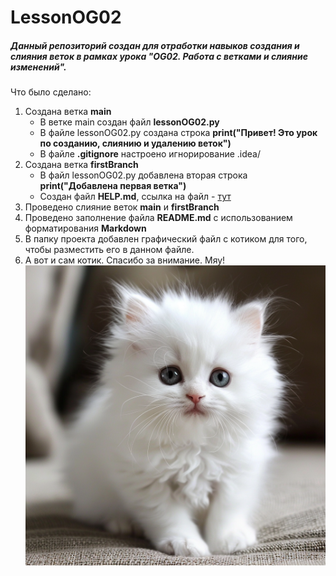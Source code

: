 # LessonOG02

##### Данный репозиторий создан для отработки навыков создания и слияния веток в рамках урока "OG02. Работа с ветками и слияние изменений".

Что было сделано:
1. Создана ветка **main**
   - В ветке main создан файл **lessonOG02.py**
   - В файле lessonOG02.py создана строка **print("Привет! Это урок по созданию, слиянию и удалению веток")** 
   - В файле **.gitignore** настроено игнорирование .idea/  
2. Создана ветка **firstBranch**
   - В файл lessonOG02.py добавлена вторая строка **print("Добавлена первая ветка")**
   - Создан файл **HELP.md**, ссылка на файл - [тут](HELP.md)
3. Проведено слияние веток **main** и **firstBranch**
4. Проведено заполнение файла **README.md** с использованием форматирования **Markdown**
5. В папку проекта добавлен графический файл с котиком для того, чтобы разместить его в данном файле.
6. А вот и сам котик. Спасибо за внимание. Мяу!
![котик:](cat04.png) 
 
